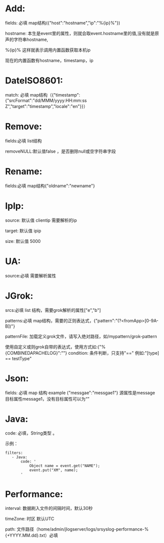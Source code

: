# Add:

   fields: 必填 map结构({"host":"hostname","ip":"%{ip}%"})
   
   hostname: 本生是event里的属性，则就会取event.hostname里的值,没有就是原声的字符串hostname,
   
   %{ip}% 这样就表示调用内置函数获取本机ip
   
   现在的内置函数有hostname，timestamp，ip

# DateISO8601:

   match: 必填 map结构（{"timestamp":{"srcFormat":"dd/MMM/yyyy:HH:mm:ss Z","target":"timestamp","locale":"en"}}）

# Remove:
  
  fields:必填 list结构

  removeNULL:默认值false ，是否删除null或空字符串字段

# Rename:

  fields:必填 map结构{"oldname":"newname"}

# IpIp:

  source: 默认值 clientip 需要解析的ip

  target: 默认值 ipip 

  size: 默认值 5000

# UA:

  source:必填 需要解析属性

# JGrok:

  srcs:必填 list 结构，需要grok解析的属性["e","b"]
  
  patterns:必填 map结构，需要的正则表达式，{"pattern":"(?\<fromApp\>[0-9A-B])"}
  
  patternFile: 加载定义grok文件，请写入绝对路径，如/mypattern/grok-pattern
  
  使用自定义或则grok自带的表达式，使用方式如:{"%{COMBINEDAPACHELOG}":""}
  condition: 条件判断，只支持"==" 例如:"[type] == testType"

# Json:

  fields: 必填 map 结构 example {"messgae":"messgae1"} 源属性是message  目标属性message1，没有目标属性可以为“”
   
# Java:
  code: 必填，String类型 。
  
  示例：
  ```
  filters:
     - Java:
         code: '
             Object name = event.get("NAME");
             event.put("XM", name);
         '
  ```

# Performance:

   interval: 数据刷入文件的间隔时间，默认30秒

   timeZone: 时区 默认UTC

   path: 文件路径（home/admin/jlogserver/logs/srsyslog-performance-%{+YYYY.MM.dd}.txt）必填

